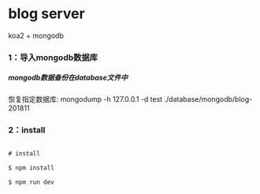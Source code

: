 # blog server

koa2 + mongodb

### 1：导入mongodb数据库

##### mongodb数据备份在database文件中

恢复指定数据库: mongodump -h 127.0.0.1 -d test ./database/mongodb/blog-201811

### 2：install

```javascript

# install

$ npm install

$ npm run dev
```

